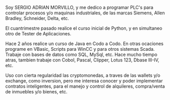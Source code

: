Soy SERGIO ADRIAN MORVILLO, y me dedico a programar PLC's
para controlar procesos y/o maquinas industriales, de las
marcas Siemens, Allen Bradley, Schneider, Delta, etc.

El cuantrimestre pasado realice el curso inicial de Python, 
y en simultaneo otro de Tester de Aplicaciones.

Hace 2 años realice un curso de Java en Codo a Codo.
En otras ocaciones programe en VBasic, Scripts para WinCC
y para otros sistemas Scada. 
Trabaje con bases de datos como SQL, MySql, etc.
Hace mucho tiempo atras, tambien trabaje con Cobol, Pascal, Clipper,
Lotus 123, Dbase III-IV, etc.

Uso con cierta regularidad las cryptomonedas, a traves de las
wallets y/o exchange, como inversion, pero me interesa conocer
y poder implementar contratos inteligentes, para el manejo y 
control de alquileres, compra/venta de inmuebles y/o bienes, etc.

